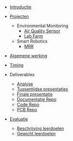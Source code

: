 * [Introductie](./README.md)
* [Projecten](./projecten/projecten.md)
  * Environmental Monitoring
    * [Air Quality Sensor](./projecten/enmo/air-quality-sensor.md)
    * [Lab Farm](./projecten/enmo/lab_farm.md)
  * Smart Robotics
    * [MRR](./projecten/srob/mrr.md)

* [Algemene werking](./algemene-werking.md)
* [Timing](./timing.md)
* Deliverables
  * [Analyse](deliverables/analyse.md)
  * [Tussentijdse presentaties](./deliverables/tussentijdse-presentaties.md)
  * [Finale presentatie](./deliverables/finale-presentatie.md)
  * [Documentatie Repo](./deliverables/code-repo.md)
  * [Code Repo](./deliverables/pcb-repo.md)
  * [PCB Repo](./deliverables/documentatie-repo.md)
* [Evaluatie](./evaluatie/evaluatie.md)
  * [Beschrijving leerdoelen](./evaluatie/beschrijving_leerdoelen.md)
  * [Gewicht leerdoelen](./evaluatie/gewicht_leerdoelen.md)
